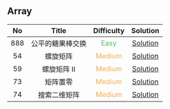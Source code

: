 ## Array

|  No   |      Title       |            Difficulty             |                  Solution                   |
| :---: | :--------------: | :-------------------------------: | :-----------------------------------------: |
|  888  | 公平的糖果棒交换 |  <font color=#5CB85C>Easy</font>  |  [Solution](fair_candy_swap/Solution.java)  |
|  54   |     螺旋矩阵     | <font color=#F0AD4E>Medium</font> |   [Solution](spiral_matrix/Solution.java)   |
|  59   |   螺旋矩阵 II    | <font color=#F0AD4E>Medium</font> | [Solution](spiral_matrix_II/Solution.java)  |
|  73   |     矩阵置零     | <font color=#F0AD4E>Medium</font> | [Solution](set_matrix_zeroes/Solution.java) |
|  74   |     搜索二维矩阵     | <font color=#F0AD4E>Medium</font> | [Solution](search_a_2D_matrix/Solution.java) |

